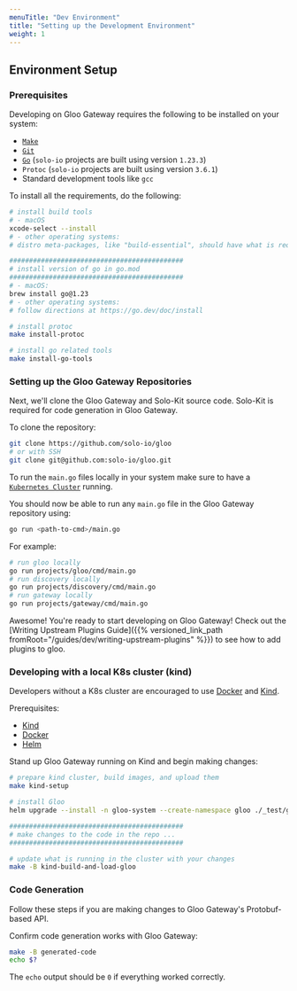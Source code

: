```yaml
---
menuTitle: "Dev Environment"
title: "Setting up the Development Environment"
weight: 1
---
```


## Environment Setup

### Prerequisites

Developing on Gloo Gateway requires the following to be installed on your system:

- [`Make`](https://www.gnu.org/software/make/)
- [`Git`](https://git-scm.com/)
- [`Go`](https://golang.org/) (`solo-io` projects are built using version `1.23.3`)
- `Protoc` (`solo-io` projects are built using version `3.6.1`)
- Standard development tools like `gcc`

To install all the requirements, do the following:
```bash
# install build tools
# - macOS
xcode-select --install
# - other operating systems:
# distro meta-packages, like "build-essential", should have what is required

############################################
# install version of go in go.mod
############################################
# - macOS:
brew install go@1.23
# - other operating systems:
# follow directions at https://go.dev/doc/install

# install protoc
make install-protoc

# install go related tools
make install-go-tools
```

### Setting up the Gloo Gateway Repositories

Next, we'll clone the Gloo Gateway and Solo-Kit source code. Solo-Kit is required for code generation in Gloo Gateway. 

To clone the repository:
```bash
git clone https://github.com/solo-io/gloo
# or with SSH
git clone git@github.com:solo-io/gloo.git
```

To run the `main.go` files locally in your system make sure to have a [`Kubernetes Cluster`](https://kubernetes.io/docs/setup/) running.

You should now be able to run any `main.go` file in the Gloo Gateway repository using:

```bash
go run <path-to-cmd>/main.go
```

For example:
```bash
# run gloo locally
go run projects/gloo/cmd/main.go
# run discovery locally
go run projects/discovery/cmd/main.go
# run gateway locally
go run projects/gateway/cmd/main.go
```

Awesome! You're ready to start developing on Gloo Gateway! Check out the [Writing Upstream Plugins Guide]({{% versioned_link_path fromRoot="/guides/dev/writing-upstream-plugins" %}}) to see how to add plugins to gloo.

### Developing with a local K8s cluster (kind)

Developers without a K8s cluster are encouraged to use [Docker](https://docs.docker.com) and [Kind](https://kind.sigs.k8s.io).

Prerequisites:
* [Kind](https://kind.sigs.k8s.io/docs/user/quick-start/#installation)
* [Docker](https://docs.docker.com/install/)
* [Helm](https://github.com/helm/helm)

Stand up Gloo Gateway running on Kind and begin making changes:
```bash
# prepare kind cluster, build images, and upload them
make kind-setup

# install Gloo
helm upgrade --install -n gloo-system --create-namespace gloo ./_test/gloo-1.0.1-dev.tgz --values ./test/kubernetes/e2e/tests/manifests/common-recommendations.yaml

############################################
# make changes to the code in the repo ...
############################################

# update what is running in the cluster with your changes
make -B kind-build-and-load-gloo
```

### Code Generation

Follow these steps if you are making changes to Gloo Gateway's Protobuf-based API.

Confirm code generation works with Gloo Gateway:
```bash
make -B generated-code
echo $?
```

The `echo` output should be `0` if everything worked correctly.
